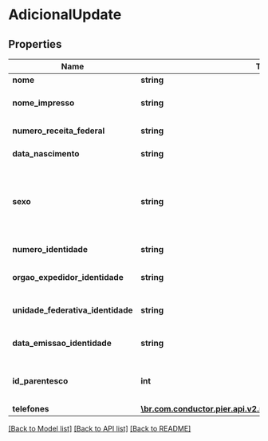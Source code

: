 # AdicionalUpdate

## Properties
Name | Type | Description | Notes
------------ | ------------- | ------------- | -------------
**nome** | **string** | Nome completo do Adicional. | 
**nome_impresso** | **string** | Nome do Adicional que ser\u00C3\u00A1 gravado no Cart\u00C3\u00A3o. | [optional] 
**numero_receita_federal** | **string** | N\u00C3\u00BAmero do CPF ou CNPJ do Adicional. | 
**data_nascimento** | **string** | Data de Nascimento do Adicional em formato yyyy-MM-dd. | [optional] 
**sexo** | **string** | C\u00C3\u00B3digo de identifica\u00C3\u00A7\u00C3\u00A3o do sexo da Pessoa, quando PF, sendo: (\&quot;M\&quot;: Masculino), (\&quot;F\&quot;: Feminino), (\&quot;O\&quot;: Outro), (\&quot;N\&quot;: N\u00C3\u00A3o Especificado). | [optional] 
**numero_identidade** | **string** | N\u00C3\u00BAmero do Documento de Identidade do Adicional. | [optional] 
**orgao_expedidor_identidade** | **string** | Nome do Org\u00C3\u00A3o Emissor do Documento de Identidade do Adicional. | [optional] 
**unidade_federativa_identidade** | **string** | Sigla da Unidade Federativa onde o Documento de Identidade do Adicional foi emitido. | [optional] 
**data_emissao_identidade** | **string** | Data de emiss\u00C3\u00A3o do Documento de Identidade do Adicional em formato yyyy-MM-dd. | [optional] 
**id_parentesco** | **int** | C\u00C3\u00B3digo de identifica\u00C3\u00A7\u00C3\u00A3o do Parentesco do Adicional com o Titular. | [optional] 
**telefones** | [**\br.com.conductor.pier.api.v2.model\TelefoneAdicionalUpdate[]**](TelefoneAdicionalUpdate.md) | Lista de telefones do adicional. | [optional] 

[[Back to Model list]](../README.md#documentation-for-models) [[Back to API list]](../README.md#documentation-for-api-endpoints) [[Back to README]](../README.md)


